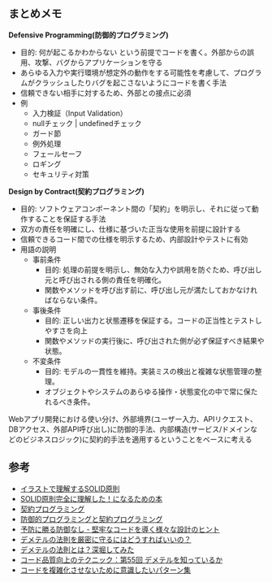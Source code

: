 ## まとめメモ

**Defensive Programming(防御的プログラミング)**
- 目的: 何が起こるかわからない という前提でコードを書く。外部からの誤用、攻撃、バグからアプリケーションを守る
- あらゆる入力や実行環境が想定外の動作をする可能性を考慮して、プログラムがクラッシュしたりバグを起こさないようにコードを書く手法
- 信頼できない相手に対するため、外部との接点に必須
- 例
  - 入力検証（Input Validation）
  - nullチェック | undefinedチェック
  - ガード節
  - 例外処理
  - フェールセーフ
  - ロギング
  - セキュリティ対策

**Design by Contract(契約プログラミング)**
- 目的: ソフトウェアコンポーネント間の「契約」を明示し、それに従って動作することを保証する手法
- 双方の責任を明確にし、仕様に基づいた正当な使用を前提に設計する
- 信頼できるコード間での仕様を明示するため、内部設計やテストに有効
- 用語の説明
  - 事前条件
    - 目的: 処理の前提を明示し、無効な入力や誤用を防ぐため、呼び出し元と呼び出される側の責任を明確化。
    - 関数やメソッドを呼び出す前に、呼び出し元が満たしておかなければならない条件。
  - 事後条件
    - 目的: 正しい出力と状態遷移を保証する。コードの正当性とテストしやすさを向上
    - 関数やメソッドの実行後に、呼び出された側が必ず保証すべき結果や状態。
  - 不変条件
    - 目的: モデルの一貫性を維持。実装ミスの検出と複雑な状態管理の整理。
    - オブジェクトやシステムのあらゆる操作・状態変化の中で常に保たれるべき条件。


Webアプリ開発における使い分け、外部境界(ユーザー入力、APIリクエスト、DBアクセス、外部API呼び出し)に防御的手法、内部構造(サービス/ドメインなどのビジネスロジック)に契約的手法を適用するということをベースに考える

## 参考
- [イラストで理解するSOLID原則](https://qiita.com/baby-degu/items/d058a62f145235a0f007)
- [SOLID原則完全に理解した！になるための本](https://zenn.dev/nakurei/books/solid-principle-kanzen-rikai)
- [契約プログラミング](https://ja.wikipedia.org/wiki/%E5%A5%91%E7%B4%84%E3%83%97%E3%83%AD%E3%82%B0%E3%83%A9%E3%83%9F%E3%83%B3%E3%82%B0)
- [防御的プログラミングと契約プログラミング](https://qiita.com/yoshitaro-yoyo/items/bb8cc631276380b68c13)
- [予防に勝る防御なし - 堅牢なコードを導く様々な設計のヒント](https://speakerdeck.com/twada/growing-reliable-code-phperkaigi-2022)
- [デメテルの法則を厳密に守るにはどうすればいいの？](https://qiita.com/br_branch/items/37cf71dd5865cae21401)
- [デメテルの法則とは？深堀してみた](https://zenn.dev/miya_tech/articles/b59916140347e2)
- [コード品質向上のテクニック：第55回 デメテルを知っているか](https://techblog.lycorp.co.jp/ja/20250123icq)
- [コードを複雑化させないために意識したいパターン集](https://qiita.com/TakeshiFukushima/items/0b16aef3d320a2ccb7c3)